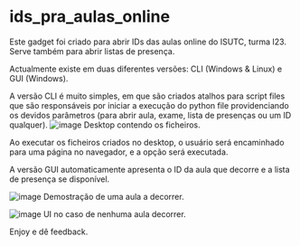 # ids_pra_aulas_online
Este gadget foi criado para abrir IDs das aulas online do ISUTC, turma I23. Serve também para abrir listas de presença.

Actualmente existe em duas diferentes versões: CLI (Windows & Linux) e GUI (Windows).

A versão CLI é muito simples, em que são criados atalhos para script files que são responsáveis por iniciar a execução do python file providenciando os devidos parâmetros (para abrir aula, exame, lista de presenças ou um ID qualquer).
![image](https://user-images.githubusercontent.com/55860970/126082330-6bb13f86-e07a-4814-93b1-06e3289d910d.png)
Desktop contendo os ficheiros.

Ao executar os ficheiros criados no desktop, o usuário será encaminhado para uma página no navegador, e a opção será executada.

A versão GUI automaticamente apresenta o ID da aula que decorre e a lista de presença se disponível.

![image](https://user-images.githubusercontent.com/55860970/126082421-514c9cfe-9184-4bce-a05f-e42992762211.png)
Demostração de uma aula a decorrer.

![image](https://user-images.githubusercontent.com/55860970/126082438-ee594d14-89e1-48ca-a95d-23177809783a.png)
UI no caso de nenhuma aula decorrer.

Enjoy e dê feedback.
